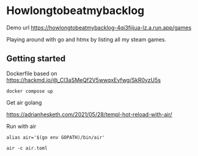 # Howlongtobeatmybacklog

Demo url https://howlongtobeatmybacklog-4qi3fiijua-lz.a.run.app/games  

Playing around with go and htmx by listing all my steam games.

## Getting started 

Dockerfile based on https://hackmd.io/@_Cl3aSMeQf2V5wwqxEyfwg/SkR0yzU5s

```
docker compose up
```

Get air golang 

https://adrianhesketh.com/2021/05/28/templ-hot-reload-with-air/

Run with air 

```
alias air='$(go env GOPATH)/bin/air'
```


```
air -c air.toml
```